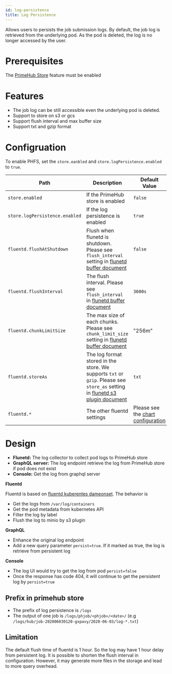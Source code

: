 ```yaml
---
id: log-persistence
title: Log Persistence
---
```


Allows users to persists the job submission logs. By default, the job log is retrieved from the underlying pod. As the pod is deleted, the log is no longer accessed by the user.

# Prerequisites

The [PrimeHub Store](primehub-store) feature must be enabled

# Features

- The job log can be still accessible even the underlying pod is deleted.
- Support to store on s3 or gcs
- Support flush interval and max buffer size
- Support txt and gzip format

# Configruation
To enable PHFS, set the `store.eanbled` and `store.logPersistence.enabled` to `true`.

Path | Description | Default Value
--- | ----- | -----------------------
`store.enabled` | If the PrimeHub store is enabled | `false`
`store.logPersistence.enabled` | If the log persistence is enabled | `true`
`fluentd.flushAtShutdown` | Flush when flunetd is shutdown. Please see `flush_interval` setting in [flunetd buffer document](https://docs.fluentd.org/configuration/buffer-section) | `false`
`fluentd.flushInterval` | The flush interval. Please see `flush_interval` in [flunetd buffer document](https://docs.fluentd.org/configuration/buffer-section) |  `3600s`
`fluentd.chunkLimitSize` | The max size of each chunks. Please see `chunk_limit_size` setting in [flunetd buffer document](https://docs.fluentd.org/configuration/buffer-section) | "256m"
`fluentd.storeAs` | The log format stored in the store. We supports `txt` or `gzip`. Please see `store_as` setting in [flunetd s3 plugin document](https://docs.fluentd.org/output/s3) | `txt`
`fluentd.*` | The other fluentd settings | Please see the [chart configuration](../references/primehub_chart)

# Design

- **Flunetd:** The log collector to collect pod logs to PrimeHub store
- **GraphQL server:** The log endpoint retrieve the log from PrimeHub store if pod does not exist
- **Console:** Get the log from graphql server

**Fluentd**

Fluentd is based on [fluentd kuberentes dameonset](https://github.com/fluent/fluentd-kubernetes-daemonset). The behavior is

- Get the logs from `/var/log/containers`
- Get the pod metadata from kubernetes API
- Filter the log by label
- Flush the log to minio by s3 plugin

**GraphQL**

- Enhance the original log endpoint
- Add a new query parameter `persist=true`. If it marked as true, the log is retrieve from persistent log

**Console**

- The log UI would try to get the log from pod `persist=false`
- Once the response has code 404, it will continue to get the persistent log by `persist=true`

## Prefix in primehub store

- The prefix of log persistence is `/logs`
- The output of one job is `/logs/phjob/<phjob>/<date>/` (e.g `/logs/hub/job-202006030120-gxpavy/2020-06-03/log-*.txt`)


## Limitation

The default flush time of fluentd is 1 hour. So the log may have 1 hour delay from persistent log. It is possible to shorten the flush interval in configuration. However, it may generate more files in the storage and lead to more query overhead.